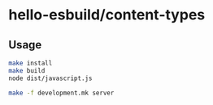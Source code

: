 # hello-esbuild/content-types

## Usage
```sh
make install
make build
node dist/javascript.js
```
```sh
make -f development.mk server
```
